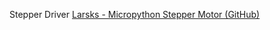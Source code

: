 

Stepper Driver
[Larsks - Micropython Stepper Motor (GitHub)](https://github.com/larsks/micropython-stepper-motor)